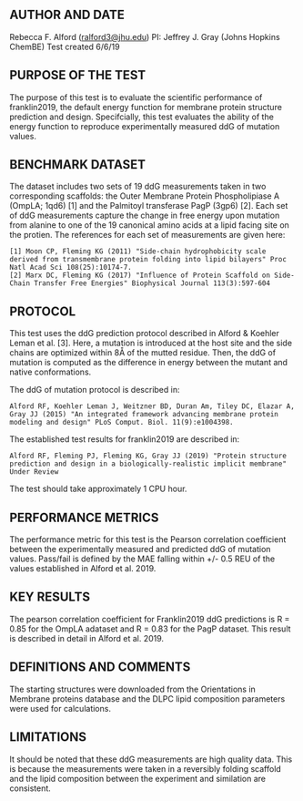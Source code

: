 ## AUTHOR AND DATE
Rebecca F. Alford (ralford3@jhu.edu)
PI: Jeffrey J. Gray (Johns Hopkins ChemBE)
Test created 6/6/19

## PURPOSE OF THE TEST
The purpose of this test is to evaluate the scientific performance of franklin2019, the default energy function for membrane protein structure prediction and design. Specifcially, this test evaluates the ability of the energy function to reproduce experimentally measured ddG of mutation values. 

## BENCHMARK DATASET
The dataset includes two sets of 19 ddG measurements taken in two corresponding scaffolds: the Outer Membrane Protein Phospholipiase A (OmpLA; 1qd6) [1] and the Palmitoyl transferase PagP (3gp6) [2]. Each set of ddG measurements capture the change in free energy upon mutation from alanine to one of the 19 canonical amino acids at a lipid facing site on the protien. The references for each set of measurements are given here: 

	[1] Moon CP, Fleming KG (2011) "Side-chain hydrophobicity scale derived from transmembrane protein folding into lipid bilayers" Proc Natl Acad Sci 108(25):10174-7.
	[2] Marx DC, Fleming KG (2017) "Influence of Protein Scaffold on Side-Chain Transfer Free Energies" Biophysical Journal 113(3):597-604

## PROTOCOL
This test uses the ddG prediction protocol described in Alford & Koehler Leman et al. [3]. Here, a mutation is introduced at the host site and the side chains are optimized within 8Å of the mutted residue. Then, the ddG of mutation is computed as the difference in energy between the mutant and native conformations. 

The ddG of mutation protocol is described in: 

	Alford RF, Koehler Leman J, Weitzner BD, Duran Am, Tiley DC, Elazar A, Gray JJ (2015) "An integrated framework advancing membrane protein modeling and design" PLoS Comput. Biol. 11(9):e1004398.

The established test results for franklin2019 are described in: 

	Alford RF, Fleming PJ, Fleming KG, Gray JJ (2019) "Protein structure prediction and design in a biologically-realistic implicit membrane" Under Review

The test should take approximately 1 CPU hour. 

## PERFORMANCE METRICS
The performance metric for this test is the Pearson correlation coefficient between the experimentally measured and predicted ddG of mutation values. Pass/fail is defined by the MAE falling within +/- 0.5 REU of the values established in Alford et al. 2019. 

## KEY RESULTS
The pearson correlation coefficient for Franklin2019 ddG predictions is R = 0.85 for the OmpLA adataset and R = 0.83 for the PagP dataset. This result is described in detail in Alford et al. 2019. 

## DEFINITIONS AND COMMENTS
The starting structures were downloaded from the Orientations in Membrane proteins database and the DLPC lipid composition parameters were used for calculations. 

## LIMITATIONS
It should be noted that these ddG measurements are high quality data. This is because the measurements were taken in a reversibly folding scaffold and the lipid composition between the experiment and similation are consistent. 


